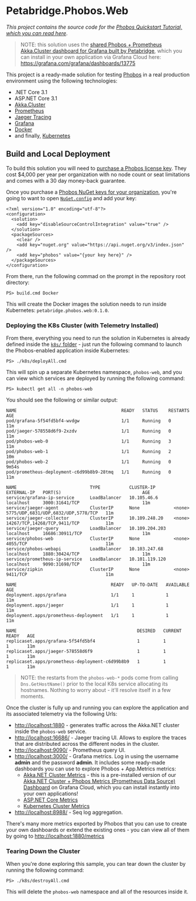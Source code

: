# Petabridge.Phobos.Web
_This project contains the source code for the [Phobos Quickstart Tutorial, which you can read here](https://phobos.petabridge.com/articles/quickstart.html)_.

> NOTE: this solution uses the [shared Phobos + Prometheus Akka.Cluster dashboard for Grafana built by Petabridge](https://phobos.petabridge.com/articles/dashboards/prometheus-dashboard.html), which you can install in your own application via Grafana Cloud here: https://grafana.com/grafana/dashboards/13775

This project is a ready-made solution for testing [Phobos](https://phobos.petabridge.com/) in a real production environment using the following technologies:

- .NET Core 3.1
- ASP.NET Core 3.1
- [Akka.Cluster](https://getakka.net/)
- [Prometheus](https://prometheus.io/)
- [Jaeger Tracing](https://www.jaegertracing.io/)
- [Grafana](https://grafana.com/)
- [Docker](https://www.docker.com/)
- and finally, [Kubernetes](https://kubernetes.io/)

## Build and Local Deployment
To build this solution you will need to [purchase a Phobos license key](https://phobos.petabridge.com/articles/setup/request.html). They cost $4,000 per year per organization with no node count or seat limitations and comes with a 30 day money-back guarantee.

Once you purchase a [Phobos NuGet keys for your organization](https://phobos.petabridge.com/articles/setup/index.html), you're going to want to open [`NuGet.config`](NuGet.config) and add your key:

```
<?xml version="1.0" encoding="utf-8"?>
<configuration>
  <solution>
    <add key="disableSourceControlIntegration" value="true" />
  </solution>
  <packageSources>
    <clear />
    <add key="nuget.org" value="https://api.nuget.org/v3/index.json" />
    <add key="phobos" value="{your key here}" />
  </packageSources>
</configuration>
```

From there, run the following commad on the prompt in the repository root directory:

```
PS> build.cmd Docker
```

This will create the Docker images the solution needs to run inside Kubernetes: `petabridge.phobos.web:0.1.0`.

### Deploying the K8s Cluster (with Telemetry Installed)
From there, everything you need to run the solution in Kubernetes is already defined inside the [`k8s/` folder](k8s/) - just run the following command to launch the Phobos-enabled application inside Kubernetes:

```
PS> ./k8s/deployAll.cmd
```

This will spin up a separate Kubernetes namespace, `phobos-web`, and you can view which services are deployed by running the following command:

```
PS> kubectl get all -n phobos-web
```

You should see the following or similar output:

```
NAME                                        READY   STATUS    RESTARTS   AGE
pod/grafana-5f54fd5bf4-wvdgw                1/1     Running   0          11m
pod/jaeger-578558d6f9-2xzdv                 1/1     Running   0          11m
pod/phobos-web-0                            1/1     Running   3          11m
pod/phobos-web-1                            1/1     Running   2          10m
pod/phobos-web-2                            1/1     Running   0          9m54s
pod/prometheus-deployment-c6d99b8b9-28tmq   1/1     Running   0          11m

NAME                            TYPE           CLUSTER-IP       EXTERNAL-IP   PORT(S)                               AGE
service/grafana-ip-service      LoadBalancer   10.105.46.6      localhost     3000:31641/TCP                        11m
service/jaeger-agent            ClusterIP      None             <none>        5775/UDP,6831/UDP,6832/UDP,5778/TCP   11m
service/jaeger-collector        ClusterIP      10.109.248.20    <none>        14267/TCP,14268/TCP,9411/TCP          11m
service/jaeger-query            LoadBalancer   10.109.204.203   localhost     16686:30911/TCP                       11m
service/phobos-web              ClusterIP      None             <none>        4055/TCP                              11m
service/phobos-webapi           LoadBalancer   10.103.247.68    localhost     1880:30424/TCP                        11m
service/prometheus-ip-service   LoadBalancer   10.101.119.120   localhost     9090:31698/TCP                        11m
service/zipkin                  ClusterIP      None             <none>        9411/TCP                              11m

NAME                                    READY   UP-TO-DATE   AVAILABLE   AGE
deployment.apps/grafana                 1/1     1            1           11m
deployment.apps/jaeger                  1/1     1            1           11m
deployment.apps/prometheus-deployment   1/1     1            1           11m

NAME                                              DESIRED   CURRENT   READY   AGE
replicaset.apps/grafana-5f54fd5bf4                1         1         1       11m
replicaset.apps/jaeger-578558d6f9                 1         1         1       11m
replicaset.apps/prometheus-deployment-c6d99b8b9   1         1         1       11m
```

> NOTE: the restarts from the `phobos-web-*` pods come from calling `Dns.GetHostName()` prior to the local K8s service allocating its hostnames. Nothing to worry about - it'll resolve itself in a few moments.

Once the cluster is fully up and running you can explore the application and its associated telemetry via the following Urls:

* [http://localhost:1880](http://localhost:1880) - generates traffic across the Akka.NET cluster inside the `phobos-web` service.
* [http://localhost:16686/](http://localhost:16686/) - Jaeger tracing UI. Allows to explore the traces that are distributed across the different nodes in the cluster.
* [http://localhost:9090/](http://localhost:9090/) - Prometheus query UI.
* [http://localhost:3000/](http://localhost:3000/) - Grafana metrics. Log in using the username **admin** and the password **admin**. It includes some ready-made dashboards you can use to explore Phobos + App.Metrics metrics:
	- [Akka.NET Cluster Metrics](http://localhost:3000/d/8Y4JcEfGk/akka-net-cluster-metrics?orgId=1&refresh=10s) - this is a pre-installed version of our [Akka.NET Cluster + Phobos Metrics (Prometheus Data Source) Dashboard](https://grafana.com/grafana/dashboards/13775) on Grafana Cloud, which you can install instantly into your own applications!
	- [ASP.NET Core Metrics](http://localhost:3000/d/ggsijSPZz/asp-net-core-metrics?orgId=1)
	- [Kubernetes Cluster Metrics](http://localhost:3000/d/9q974SWGz/kubernetes-pod-resources?orgId=1)
* [http://localhost:8988/](http://localhost:8988/) - Seq log aggregation.

There's many more metrics exported by Phobos that you can use to create your own dashboards or extend the existing ones - you can view all of them by going to [http://localhost:1880/metrics](http://localhost:1880/metrics)

### Tearing Down the Cluster
When you're done exploring this sample, you can tear down the cluster by running the following command:

```
PS> ./k8s/destroyAll.cmd
```

This will delete the `phobos-web` namespace and all of the resources inside it.

